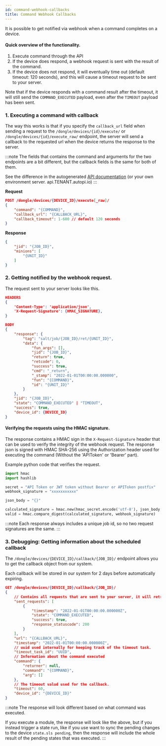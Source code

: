 ```yaml
---
id: command-webhook-callbacks
title: Command Webhook Callbacks
---
```


It is possible to get notified via webhook when a command completes on a device.

#### Quick overview of the functionality.

1. Execute command through the API
2. If the device does respond, a webhook request is sent with the result of the command.
3. If the device does not respond, it will eventually time out (default timeout: 120 seconds), and this will cause a timeout request to be sent to your server. 

Note that if the device responds with a command result after the timeout, it will still send the `COMMAND_EXECUTED` payload, even after the `TIMEOUT` payload has been sent.

### 1. Executing a command with callback
The way this works is that if you specify the `callback_url` field when sending a request to the `/dongle/devices/{id}/execute/` or `/dongle/devices/{id}/execute_raw/` endpoint, the server will send a callback to the requested url when the device returns the response to the server.

:::note
The fields that contains the command and arguments for the two endpoints are a bit different, but the callback fields is the same for both of them. 

See the difference in the autogenerated [API documentation](https://api.autopi.io/#/dongle/dongle_devices_execute_command) (or your own environment server. api.TENANT.autopi.io)
:::

**Request**
```json
POST /dongle/devices/{DEVICE_ID}/execute[_raw]/
{
    "command": "{COMMAND}",
    "callback_url": "{CALLBACK_URL}",
    "callback_timeout": 1-600 // default 120 seconds
}
```

**Response**
```json
{
    "jid": "{JOB_ID}",
    "minions": [
        "{UNIT_ID}"
    ]
}
```

### 2. Getting notified by the webhook request.

The request sent to your server looks like this.


```json
HEADERS
{
    'Content-Type': 'application/json',
    'X-Request-Signature': {HMAC_SIGNATURE},
}

BODY
{
    "response": {
        "tag": "salt/job/{JOB_ID}/ret/{UNIT_ID}",
        "data": {
            "fun_args": [],
            "jid": "{JOB_ID}",
            "return": true,
            "retcode": 0,
            "success": true,
            "cmd": "_return",
            "_stamp": "2022-01-01T00:00:00.000000",
            "fun": "{COMMAND}",
            "id": "{UNIT_ID}"
        }
    },
    "jid": "{JOB_ID}",
    "state": "COMMAND_EXECUTED" | "TIMEOUT",
    "success": true,
    "device_id": {DEVICE_ID}
}
```

#### Verifying the requests using the HMAC signature.

The response contains a HMAC sign in the `X-Request-Signature` header that can be used to verify the integrity of the webhook request.
The response json is signed with HMAC SHA-256 using the Authorization header used for executing the command (Without the 'APIToken' or 'Bearer' part).

Example python code that verifies the request.
```python
import hmac
import hashlib

secret = "API Token or JWT token without Bearer or APIToken postfix"
webhook_signature = "xxxxxxxxxxx"

json_body = "{}"

calculated_signature = hmac.new(hmac_secret.encode('utf-8'), json_body, hashlib.sha256).hexdigest()
valid = hmac.compare_digest(calculated_signature, webhook_signature)
```

:::note
Each response always includes a unique job id, so no two request signatures are the same.
:::

### 3. Debugging: Getting information about the scheduled callback

The `/dongle/devices/{DEVICE_ID}/callback/{JOB_ID}/` endpoint allows you to get the callback object from our system.

Each callback will be stored in our system for 2 days before automatically expiring.

```json
GET /dongle/devices/{DEVICE_ID}/callback/{JOB_ID}/
{
    // Contains all requests that are sent to your server, it will retry the request up to 5 times.
    "sent_requests": [
        {
            "timestamp": "2022-01-01T00:00:00.000000Z",
            "state": "COMMAND_EXECUTED",
            "success": true,
            "response_statuscode": 200
        }
    ],
    "url": "{CALLBACK_URL}",
    "timestamp": "2022-01-01T00:00:00.000000Z",
    // uuid used internally for keeping track of the timeout task.
    "timeout_task_id": "UUID",
    // Information about the command executed
    "command": {
        "returner": null,
        "command": "{COMMAND}",
        "arg": []
    },
    // The timeout valud used for the callback.
    "timeout": 60,
    "device_id": "{DEVICE_ID}"
}
```

:::note
The response will look different based on what command was executed.

If you execute a module, the response will look like the above, but if you instead trigger a state run, like if you use want to sync the pending changes to the device `state.sls pending`, then the response will include the whole result of the pending states that was executed.
:::